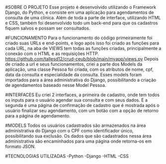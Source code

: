 #SOBRE O PROJETO
Esse projeto é desenvolvido utilizando o Framework Django, do Python, e consiste em uma aplicação para agendamentos de consulta de uma clínica. Além de toda a parte de interface, utilizando HTML e CSS, também foi desenvolvido todo um back-end para que os cadastros fiquem salvos
e possam ser consultados.

#FUNCIONAMENTO
Para o funcionamento do código primeiramente foi criado suas URLs e end-points, e logo após isso foi criado as funções para cada URL, na aba de VIEWS tem todas as funções criadas, principalmente a conexão com o HTML e as requisições HTTP. https://github.com/tallesd12/crud-ceub/blob/main/myapp/views.py
Depois de criado a url e seus funcionamentos, criei a parte dos Models da aplicação, uma classe Pessoa foi criada, com os atributos de nome, cpf, data da consulta e especialidade da consulta. Esses models foram importados para a área administrativa do Django, possibilitando
a criação de agendamentos baseado nesse Model Pessoa.

#INTERFACES
Eu criei 2 interfaces, a primeira de cadastro, onde tem todos os inputs para o usuário agendar sua consulta e com seus dados. E a segunda é uma página de confirmação de cadastro que é mostrada após o usuário finalizar seu agendamento, com um botão com a opção de retorno para a página de agendamento.

#MODELS
Todos os usuários cadastrados são armazenados na área administrativa do Django com o CPF como identificador único, possibilitando sua exclusão. Os dados que são cadastrados nessa área administrativa são encaminhados para uma página onde retorna-os em formato JSON.

#TECNOLOGIAS UTILIZADAS
-Python
-Django
-HTML
-CSS
